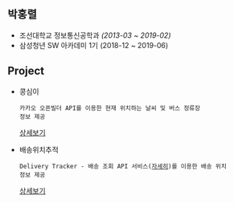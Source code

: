 ## 박홍렬

- 조선대학교 정보통신공학과 *(2013-03 ~ 2019-02)*
- 삼성청년 SW 아카데미 1기 (2018-12 ~ 2019-06)

## Project

- 콩심이

  <code>카카오 오픈빌더 API를 이용한 현재 위치하는 날씨 및 버스 정류장 정보 제공</code>

  [상세보기](https://github.com/parkhr/kakaochatbot)

- 배송위치추적

  <code>Delivery Tracker - 배송 조회 API 서비스([자세히](https://tracker.delivery/guide/))를 이용한 배송 위치 정보 제공</code>
  
  [상세보기](https://github.com/parkhr/delivery)

